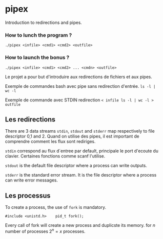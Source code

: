 # pipex
Introduction to redirections and pipes. 

### How to lunch the program ? 
``` ./pipex <infile> <cmd1> <cmd2> <outfile> ```
### How to launch the bonus ? 
``` ./pipex <infile> <cmd1> <cmd2> ... <cmdn> <outfile> ```

Le projet a pour but d'introduire aux redirections de fichiers et aux pipes. 


Exemple de commandes bash avec pipe sans redirection d'entrée.
``` ls -l | wc -l ```


Exemple de commande avec STDIN redirection
``` < infile ls -l | wc -l > outfile ```

## Les redirections

There are 3 data streams `stdin`, `stdout` and `stderr` map respectively to file descriptor 0,1 and 2.
Quand on utilise des pipes, il est important de comprendre comment les flux sont rediriges. 

`stdin` correspond au flux d´entree par default, principale le port d'ecoute du clavier. Certaines fonctions comme scanf l'utilise.

`stdout` is the default file descriptor where a process can write outputs.

`stderr` is the standard error stream. It is the file descriptor where a process can write error messages.

## Les processus

To create a process, the use of `fork` is mandatory. 

``` #include <unistd.h>    pid_t fork(); ```

Every call of fork will create a new process and duplicste its memory. 
for $n$ number of processes 
$2^n = x$ processes.
